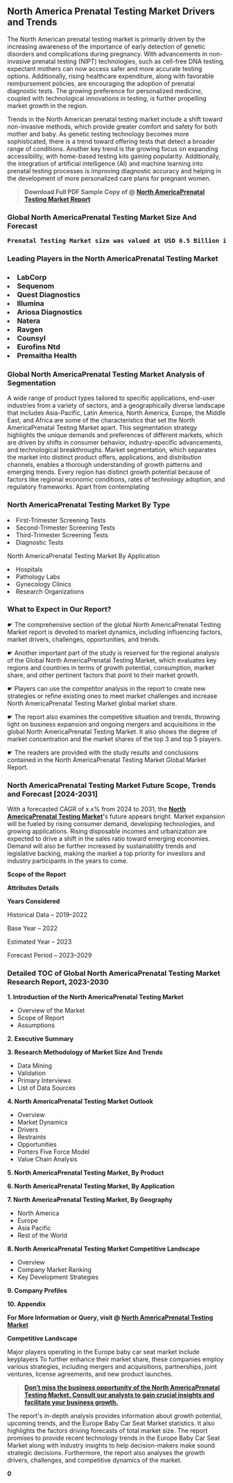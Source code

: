 <p> <h2>North America Prenatal Testing Market Drivers and Trends</h2><p>The North American prenatal testing market is primarily driven by the increasing awareness of the importance of early detection of genetic disorders and complications during pregnancy. With advancements in non-invasive prenatal testing (NIPT) technologies, such as cell-free DNA testing, expectant mothers can now access safer and more accurate testing options. Additionally, rising healthcare expenditure, along with favorable reimbursement policies, are encouraging the adoption of prenatal diagnostic tests. The growing preference for personalized medicine, coupled with technological innovations in testing, is further propelling market growth in the region.</p><p>Trends in the North American prenatal testing market include a shift toward non-invasive methods, which provide greater comfort and safety for both mother and baby. As genetic testing technology becomes more sophisticated, there is a trend toward offering tests that detect a broader range of conditions. Another key trend is the growing focus on expanding accessibility, with home-based testing kits gaining popularity. Additionally, the integration of artificial intelligence (AI) and machine learning into prenatal testing processes is improving diagnostic accuracy and helping in the development of more personalized care plans for pregnant women.</p></p><blockquote id="" class=""><strong>Download Full PDF Sample Copy of @&nbsp;<a href="https://www.verifiedmarketreports.com/download-sample/?rid=477679&utm_source=GitHub-Jan&utm_medium=251" target="_blank">North AmericaPrenatal Testing Market Report</a>&nbsp;&nbsp;</strong></blockquote><h3 id="" class=""><strong>Global&nbsp;North AmericaPrenatal Testing Market Size And Forecast</strong></h3><pre class="reader-text-block__code-block"><strong>Prenatal Testing Market size was valued at USD 6.5 Billion in 2022 and is projected to reach USD 12.5 Billion by 2030, growing at a CAGR of 8.5% from 2024 to 2030.</strong></pre><h3 id="" class="">Leading Players in the&nbsp;North AmericaPrenatal Testing Market</h3><h3 class=""></Li><Li>LabCorp</Li><Li> Sequenom</Li><Li> Quest Diagnostics</Li><Li> Illumina</Li><Li> Ariosa Diagnostics</Li><Li> Natera</Li><Li> Ravgen</Li><Li> Counsyl</Li><Li> Eurofins Ntd</Li><Li> Premaitha Health</h3><h3 id="" class="">Global&nbsp;North AmericaPrenatal Testing Market Analysis of Segmentation</h3><p id="" class="">A wide range of product types tailored to specific applications, end-user industries from a variety of sectors, and a geographically diverse landscape that includes Asia-Pacific, Latin America, North America, Europe, the Middle East, and Africa are some of the characteristics that set the North AmericaPrenatal Testing Market apart. This segmentation strategy highlights the unique demands and preferences of different markets, which are driven by shifts in consumer behavior, industry-specific advancements, and technological breakthroughs. Market segmentation, which separates the market into distinct product offers, applications, and distribution channels, enables a thorough understanding of growth patterns and emerging trends. Every region has distinct growth potential because of factors like regional economic conditions, rates of technology adoption, and regulatory frameworks. Apart from contemplating</p><h3 id="" class="">North AmericaPrenatal Testing Market&nbsp;By Type</h3><p></Li><Li>First-Trimester Screening Tests</Li><Li> Second-Trimester Screening Tests</Li><Li> Third-Trimester Screening Tests</Li><Li> Diagnostic Tests</p><div class="" data-test-id=""><p>North AmericaPrenatal Testing Market&nbsp;By Application</p></div><p class=""></Li><Li>Hospitals</Li><Li> Pathology Labs</Li><Li> Gynecology Clinics</Li><Li> Research Organizations</p><div class="" data-test-id=""><h3><span class="">What to Expect in Our Report?</span></h3></div><div class="" data-test-id=""><p><span class="">☛ The comprehensive section of the global North AmericaPrenatal Testing Market report is devoted to market dynamics, including influencing factors, market drivers, challenges, opportunities, and trends.</span></p></div><div class="" data-test-id=""><p><span class="">☛ Another important part of the study is reserved for the regional analysis of the Global North AmericaPrenatal Testing Market, which evaluates key regions and countries in terms of growth potential, consumption, market share, and other pertinent factors that point to their market growth.</span></p></div><div class="" data-test-id=""><p><span class="">☛ Players can use the competitor analysis in the report to create new strategies or refine existing ones to meet market challenges and increase North AmericaPrenatal Testing Market global market share.</span></p></div><div class="" data-test-id=""><p><span class="">☛ The report also examines the competitive situation and trends, throwing light on business expansion and ongoing mergers and acquisitions in the global North AmericaPrenatal Testing Market. It also shows the degree of market concentration and the market shares of the top 3 and top 5 players.</span></p></div><div class="" data-test-id=""><p><span class="">☛ The readers are provided with the study results and conclusions contained in the North AmericaPrenatal Testing Market Global Market Report.</span></p></div><div class="" data-test-id=""><h3><span class="">North AmericaPrenatal Testing Market Future Scope, Trends and Forecast [2024-2031]</span></h3></div><div class="" data-test-id=""><p><span class="">With a forecasted CAGR of x.x% from 2024 to 2031, the <strong><a href="https://www.verifiedmarketreports.com/download-sample/?rid=477679&utm_source=GitHub-Jan&utm_medium=251" target="_blank">North AmericaPrenatal Testing Market</a>'</strong>s future appears bright. Market expansion will be fueled by rising consumer demand, developing technologies, and growing applications. Rising disposable incomes and urbanization are expected to drive a shift in the sales ratio toward emerging economies. Demand will also be further increased by sustainability trends and legislative backing, making the market a top priority for investors and industry participants in the years to come.</span></p><p id="ember66" class="ember-view reader-text-block__paragraph"><strong>Scope of the Report</strong></p><p id="ember67" class="ember-view reader-text-block__paragraph"><strong>Attributes Details</strong></p><p id="ember68" class="ember-view reader-text-block__paragraph"><strong>Years Considered</strong></p><p id="ember69" class="ember-view reader-text-block__paragraph">Historical Data &ndash; 2019&ndash;2022</p><p id="ember70" class="ember-view reader-text-block__paragraph">Base Year &ndash; 2022</p><p id="ember71" class="ember-view reader-text-block__paragraph">Estimated Year &ndash; 2023</p><p id="ember72" class="ember-view reader-text-block__paragraph">Forecast Period &ndash; 2023&ndash;2029</p></div><h3 id="" class="">Detailed TOC of Global North AmericaPrenatal Testing Market Research Report, 2023-2030</h3><p id="" class=""><strong>1. Introduction of the North AmericaPrenatal Testing Market</strong></p><ul><li>Overview of the Market</li><li>Scope of Report</li><li>Assumptions</li></ul><p id="" class=""><strong>2. Executive Summary</strong></p><p id="" class=""><strong>3. Research Methodology of Market Size And Trends</strong></p><ul><li>Data Mining</li><li>Validation</li><li>Primary Interviews</li><li>List of Data Sources</li></ul><p id="" class=""><strong>4. North AmericaPrenatal Testing Market Outlook</strong></p><ul><li>Overview</li><li>Market Dynamics</li><li>Drivers</li><li>Restraints</li><li>Opportunities</li><li>Porters Five Force Model</li><li>Value Chain Analysis</li></ul><p id="" class=""><strong>5. North AmericaPrenatal Testing Market, By Product</strong></p><p id="" class=""><strong>6. North AmericaPrenatal Testing Market, By Application</strong></p><p id="" class=""><strong>7. North AmericaPrenatal Testing Market, By Geography</strong></p><ul><li>North America</li><li>Europe</li><li>Asia Pacific</li><li>Rest of the World</li></ul><p id="" class=""><strong>8. North AmericaPrenatal Testing Market Competitive Landscape</strong></p><ul><li>Overview</li><li>Company Market Ranking</li><li>Key Development Strategies</li></ul><p id="" class=""><strong>9. Company Profiles</strong></p><p id="" class=""><strong>10. Appendix</strong></p><p><strong>For More Information or Query, visit&nbsp;@ <a href="https://www.verifiedmarketreports.com/product/prenatal-testing-market-size-and-forecast/" target="_blank">North AmericaPrenatal Testing Market</a></strong></p><p id="ember61" class="ember-view reader-text-block__paragraph"><strong>Competitive Landscape</strong></p><p id="ember62" class="ember-view reader-text-block__paragraph">Major players operating in the Europe baby car seat market include keyplayers To further enhance their market share, these companies employ various strategies, including mergers and acquisitions, partnerships, joint ventures, license agreements, and new product launches.</p><blockquote id="ember63" class="ember-view reader-text-block__blockquote"><strong><a href="https://www.verifiedmarketreports.com/download-sample/?rid=477679&utm_source=GitHub-Jan&utm_medium=251" target="_blank">Don&rsquo;t miss the business opportunity of the North AmericaPrenatal Testing Market. Consult our analysts to gain crucial insights and facilitate your business growth.</a></strong></blockquote><p id="ember64" class="ember-view reader-text-block__paragraph">The report's in-depth analysis provides information about growth potential, upcoming trends, and the Europe Baby Car Seat Market statistics. It also highlights the factors driving forecasts of total market size. The report promises to provide recent technology trends in the Europe Baby Car Seat Market along with industry insights to help decision-makers make sound strategic decisions. Furthermore, the report also analyses the growth drivers, challenges, and competitive dynamics of the market.</p><p class="ember-view reader-text-block__paragraph"><strong>0</strong></p>

